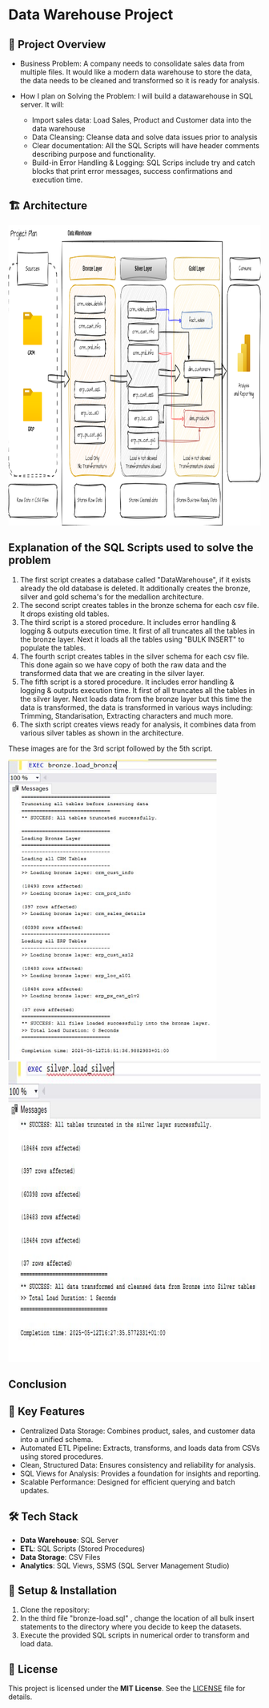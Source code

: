 # Data Warehouse Project

## 📌 Project Overview

- Business Problem: A company needs to consolidate sales data from multiple files. It would like a modern data warehouse to store the data, the data needs to be cleaned and transformed so it is ready for analysis.

- How I plan on Solving the Problem: I will build a datawarehouse in SQL server. It will:
  - Import sales data: Load Sales, Product and Customer data into the data warehouse
  - Data Cleansing: Cleanse data and solve data issues prior to analysis
  - Clear documentation: All the SQL Scripts will have header comments describing purpose and functionality.
  - Build-in Error Handling & Logging: SQL Scrips include try and catch blocks that print error messages, success confirmations and execution time.

## 🏗️ Architecture
<img src="https://github.com/Joshua-K1234/sql-data-warehouse-project/blob/main/images/Diagram.png" alt="Components diagram" width="(600/9)16" height="600"/>

## Explanation of the SQL Scripts used to solve the problem

1) The first script creates a database called "DataWarehouse", if it exists already the old database is deleted. It additionally creates the bronze, silver and gold schema's for the medallion architecture.
2) The second script creates tables in the bronze schema for each csv file. It drops existing old tables.
3) The third script is a stored procedure. It includes error handling & logging & outputs execution time. It first of all truncates all the tables in the bronze layer. Next it loads all the tables using "BULK INSERT" to populate the tables.
4) The fourth script creates tables in the silver schema for each csv file. This done again so we have copy of both the raw data and the transformed data that we are creating in the silver layer.
5) The fifth script is a stored procedure. It includes error handling & logging & outputs execution time. It first of all truncates all the tables in the silver layer. Next loads data from the bronze layer but this time the data is transformed, the data is transformed in various ways including: Trimming, Standarisation, Extracting characters and much more.  
6) The sixth script creates views ready for analysis, it combines data from various silver tables as shown in the architecture.

These images are for the 3rd script followed by the 5th script.

<img src="https://github.com/Joshua-K1234/sql-data-warehouse-project/blob/main/images/Bronze%20Layer%20Load.JPG" width="(600/9)16" height="600"/>

<img src="https://github.com/Joshua-K1234/sql-data-warehouse-project/blob/main/images/Silver%20Layer%20Load.JPG" width="(600/9)16" height="600"/>


## Conclusion

## 🚀 Key Features
- Centralized Data Storage: Combines product, sales, and customer data into a unified schema.
- Automated ETL Pipeline: Extracts, transforms, and loads data from CSVs using stored procedures.
- Clean, Structured Data: Ensures consistency and reliability for analysis.
- SQL Views for Analysis: Provides a foundation for insights and reporting.
- Scalable Performance: Designed for efficient querying and batch updates.

## 🛠️ Tech Stack
- **Data Warehouse**: SQL Server
- **ETL**: SQL Scripts (Stored Procedures)
- **Data Storage**: CSV Files
- **Analytics**: SQL Views, SSMS (SQL Server Management Studio)


## 🏁 Setup & Installation
1. Clone the repository:
2. In the third file "bronze-load.sql" , change the location of all bulk insert statements to the directory where you decide to keep the datasets.
3. Execute the provided SQL scripts in numerical order to transform and load data.

## 📜 License
This project is licensed under the **MIT License**. See the [LICENSE](LICENSE) file for details.
